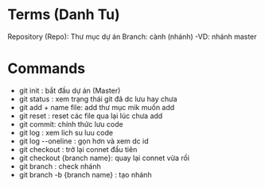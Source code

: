 # Terms (Danh Tu)

Repository (Repo): Thư mục dự án
Branch: cành (nhánh) -VD: nhánh master

# Commands

- git init : bắt đầu dự án (Master)
- git status : xem trạng thái git đã dc lưu hay chưa
- git add + name file: add thư mục mik muốn add
- git reset : reset các file qua lại lúc chưa add
- git commit: chính thức lưu code
- git log : xem lich su luu code
- git log --oneline : gọn hơn và xem dc id
- git checkout : trở lại connet đầu tiên
- git checkout {branch name}: quay lại connet vừa rồi
- git branch : check nhánh
- git branch -b {branch name} : tạo nhánh
